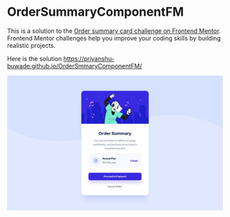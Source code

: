 # OrderSummaryComponentFM
This is a solution to the [Order summary card challenge on Frontend Mentor](https://www.frontendmentor.io/challenges/order-summary-component-QlPmajDUj). Frontend Mentor challenges help you improve your coding skills by building realistic projects. 

Here is the solution https://priyanshu-buwade.github.io/OrderSmmaryComponentFM/

<img src="design/desktop-design.jpg" alt="design">
